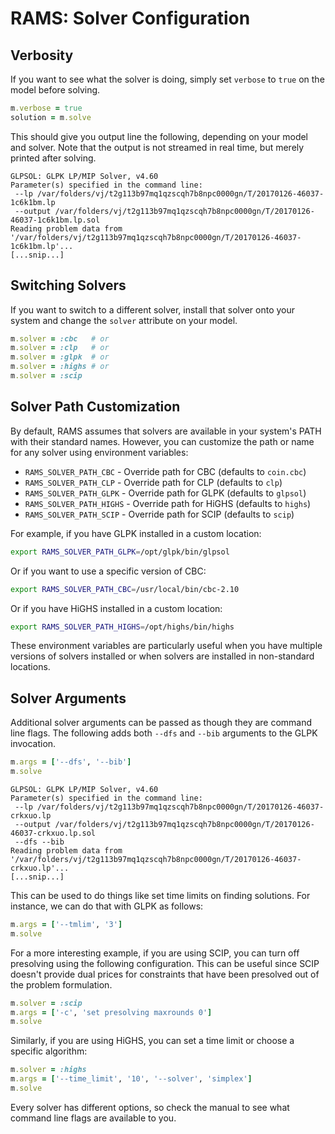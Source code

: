 # RAMS: Solver Configuration

## Verbosity

If you want to see what the solver is doing, simply set `verbose` to `true` on the model before solving.

```ruby
m.verbose = true
solution = m.solve
```

This should give you output line the following, depending on your model and solver. Note that the output is not streamed in real time, but merely printed after solving.

```
GLPSOL: GLPK LP/MIP Solver, v4.60
Parameter(s) specified in the command line:
 --lp /var/folders/vj/t2g113b97mq1qzscqh7b8npc0000gn/T/20170126-46037-1c6k1bm.lp
 --output /var/folders/vj/t2g113b97mq1qzscqh7b8npc0000gn/T/20170126-46037-1c6k1bm.lp.sol
Reading problem data from '/var/folders/vj/t2g113b97mq1qzscqh7b8npc0000gn/T/20170126-46037-1c6k1bm.lp'...
[...snip...]
```

## Switching Solvers

If you want to switch to a different solver, install that solver onto your system and change the `solver` attribute on your model.

```ruby
m.solver = :cbc   # or
m.solver = :clp   # or
m.solver = :glpk  # or
m.solver = :highs # or
m.solver = :scip
```

## Solver Path Customization

By default, RAMS assumes that solvers are available in your system's PATH with their standard names. However, you can customize the path or name for any solver using environment variables:

- `RAMS_SOLVER_PATH_CBC` - Override path for CBC (defaults to `coin.cbc`)
- `RAMS_SOLVER_PATH_CLP` - Override path for CLP (defaults to `clp`)  
- `RAMS_SOLVER_PATH_GLPK` - Override path for GLPK (defaults to `glpsol`)
- `RAMS_SOLVER_PATH_HIGHS` - Override path for HiGHS (defaults to `highs`)
- `RAMS_SOLVER_PATH_SCIP` - Override path for SCIP (defaults to `scip`)

For example, if you have GLPK installed in a custom location:

```bash
export RAMS_SOLVER_PATH_GLPK=/opt/glpk/bin/glpsol
```

Or if you want to use a specific version of CBC:

```bash
export RAMS_SOLVER_PATH_CBC=/usr/local/bin/cbc-2.10
```

Or if you have HiGHS installed in a custom location:

```bash
export RAMS_SOLVER_PATH_HIGHS=/opt/highs/bin/highs
```

These environment variables are particularly useful when you have multiple versions of solvers installed or when solvers are installed in non-standard locations.

## Solver Arguments

Additional solver arguments can be passed as though they are command line flags. The following adds both `--dfs` and `--bib` arguments to the GLPK invocation.

```ruby
m.args = ['--dfs', '--bib']
m.solve
```

```
GLPSOL: GLPK LP/MIP Solver, v4.60
Parameter(s) specified in the command line:
 --lp /var/folders/vj/t2g113b97mq1qzscqh7b8npc0000gn/T/20170126-46037-crkxuo.lp
 --output /var/folders/vj/t2g113b97mq1qzscqh7b8npc0000gn/T/20170126-46037-crkxuo.lp.sol
 --dfs --bib
Reading problem data from '/var/folders/vj/t2g113b97mq1qzscqh7b8npc0000gn/T/20170126-46037-crkxuo.lp'...
[...snip...]
```

This can be used to do things like set time limits on finding solutions. For instance, we can do that with GLPK as follows:

```ruby
m.args = ['--tmlim', '3']
m.solve
```

For a more interesting example, if you are using SCIP, you can turn off presolving using the following configuration. This can be useful since SCIP doesn't provide dual prices for constraints that have been presolved out of the problem formulation.

```ruby
m.solver = :scip
m.args = ['-c', 'set presolving maxrounds 0']
m.solve
```

Similarly, if you are using HiGHS, you can set a time limit or choose a specific algorithm:

```ruby
m.solver = :highs
m.args = ['--time_limit', '10', '--solver', 'simplex']
m.solve
```

Every solver has different options, so check the manual to see what command line flags are available to you.
